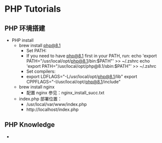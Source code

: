 # PHP Tutorials

## PHP 环境搭建
- PHP install 
  - brew install php@8.1
    - Set PATH:
    - If you need to have php@8.1 first in your PATH, run:
      echo 'export PATH="/usr/local/opt/php@8.1/bin:$PATH"' >> ~/.zshrc
      echo 'export PATH="/usr/local/opt/php@8.1/sbin:$PATH"' >> ~/.zshrc
    - Set compilers:
    - export LDFLAGS="-L/usr/local/opt/php@8.1/lib"
      export CPPFLAGS="-I/usr/local/opt/php@8.1/include"
  - brew install nginx 
    - 配置 nginx 参见：nginx_install_succ.txt
  - index.php 部署位置：
    - /usr/local/var/www/index.php
    - http://localhost/index.php

## PHP Knowledge
- 